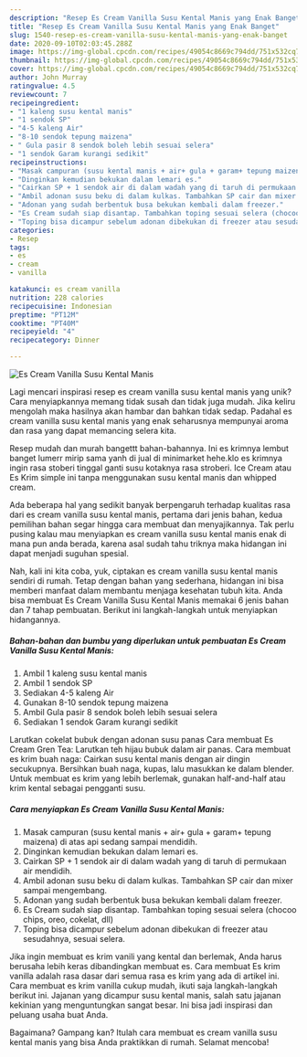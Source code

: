```yaml
---
description: "Resep Es Cream Vanilla Susu Kental Manis yang Enak Banget"
title: "Resep Es Cream Vanilla Susu Kental Manis yang Enak Banget"
slug: 1540-resep-es-cream-vanilla-susu-kental-manis-yang-enak-banget
date: 2020-09-10T02:03:45.288Z
image: https://img-global.cpcdn.com/recipes/49054c8669c794dd/751x532cq70/es-cream-vanilla-susu-kental-manis-foto-resep-utama.jpg
thumbnail: https://img-global.cpcdn.com/recipes/49054c8669c794dd/751x532cq70/es-cream-vanilla-susu-kental-manis-foto-resep-utama.jpg
cover: https://img-global.cpcdn.com/recipes/49054c8669c794dd/751x532cq70/es-cream-vanilla-susu-kental-manis-foto-resep-utama.jpg
author: John Murray
ratingvalue: 4.5
reviewcount: 7
recipeingredient:
- "1 kaleng susu kental manis"
- "1 sendok SP"
- "4-5 kaleng Air"
- "8-10 sendok tepung maizena"
- " Gula pasir 8 sendok boleh lebih sesuai selera"
- "1 sendok Garam kurangi sedikit"
recipeinstructions:
- "Masak campuran (susu kental manis + air+ gula + garam+ tepung maizena) di atas api sedang sampai mendidih."
- "Dinginkan kemudian bekukan dalam lemari es."
- "Cairkan SP + 1 sendok air di dalam wadah yang di taruh di permukaan air mendidih."
- "Ambil adonan susu beku di dalam kulkas. Tambahkan SP cair dan mixer sampai mengembang."
- "Adonan yang sudah berbentuk busa bekukan kembali dalam freezer."
- "Es Cream sudah siap disantap. Tambahkan toping sesuai selera (chocoo chips, oreo, cokelat, dll)"
- "Toping bisa dicampur sebelum adonan dibekukan di freezer atau sesudahnya, sesuai selera."
categories:
- Resep
tags:
- es
- cream
- vanilla

katakunci: es cream vanilla 
nutrition: 228 calories
recipecuisine: Indonesian
preptime: "PT12M"
cooktime: "PT40M"
recipeyield: "4"
recipecategory: Dinner

---
```



![Es Cream Vanilla Susu Kental Manis](https://img-global.cpcdn.com/recipes/49054c8669c794dd/751x532cq70/es-cream-vanilla-susu-kental-manis-foto-resep-utama.jpg)

Lagi mencari inspirasi resep es cream vanilla susu kental manis yang unik? Cara menyiapkannya memang tidak susah dan tidak juga mudah. Jika keliru mengolah maka hasilnya akan hambar dan bahkan tidak sedap. Padahal es cream vanilla susu kental manis yang enak seharusnya mempunyai aroma dan rasa yang dapat memancing selera kita.

Resep mudah dan murah bangettt bahan-bahannya. Ini es krimnya lembut banget lumerr mirip sama yanh di jual di minimarket hehe.klo es krimnya ingin rasa stoberi tinggal ganti susu kotaknya rasa stroberi. Ice Cream atau Es Krim simple ini tanpa menggunakan susu kental manis dan whipped cream.

Ada beberapa hal yang sedikit banyak berpengaruh terhadap kualitas rasa dari es cream vanilla susu kental manis, pertama dari jenis bahan, kedua pemilihan bahan segar hingga cara membuat dan menyajikannya. Tak perlu pusing kalau mau menyiapkan es cream vanilla susu kental manis enak di mana pun anda berada, karena asal sudah tahu triknya maka hidangan ini dapat menjadi suguhan spesial.


Nah, kali ini kita coba, yuk, ciptakan es cream vanilla susu kental manis sendiri di rumah. Tetap dengan bahan yang sederhana, hidangan ini bisa memberi manfaat dalam membantu menjaga kesehatan tubuh kita. Anda bisa membuat Es Cream Vanilla Susu Kental Manis memakai 6 jenis bahan dan 7 tahap pembuatan. Berikut ini langkah-langkah untuk menyiapkan hidangannya.

<!--inarticleads1-->

##### Bahan-bahan dan bumbu yang diperlukan untuk pembuatan Es Cream Vanilla Susu Kental Manis:

1. Ambil 1 kaleng susu kental manis
1. Ambil 1 sendok SP
1. Sediakan 4-5 kaleng Air
1. Gunakan 8-10 sendok tepung maizena
1. Ambil  Gula pasir 8 sendok boleh lebih sesuai selera
1. Sediakan 1 sendok Garam kurangi sedikit


Larutkan cokelat bubuk dengan adonan susu panas Cara membuat Es Cream Gren Tea: Larutkan teh hijau bubuk dalam air panas. Cara membuat es krim buah naga: Cairkan susu kental manis dengan air dingin secukupnya. Bersihkan buah naga, kupas, lalu masukkan ke dalam blender. Untuk membuat es krim yang lebih berlemak, gunakan half-and-half atau krim kental sebagai pengganti susu. 

<!--inarticleads2-->

##### Cara menyiapkan Es Cream Vanilla Susu Kental Manis:

1. Masak campuran (susu kental manis + air+ gula + garam+ tepung maizena) di atas api sedang sampai mendidih.
1. Dinginkan kemudian bekukan dalam lemari es.
1. Cairkan SP + 1 sendok air di dalam wadah yang di taruh di permukaan air mendidih.
1. Ambil adonan susu beku di dalam kulkas. Tambahkan SP cair dan mixer sampai mengembang.
1. Adonan yang sudah berbentuk busa bekukan kembali dalam freezer.
1. Es Cream sudah siap disantap. Tambahkan toping sesuai selera (chocoo chips, oreo, cokelat, dll)
1. Toping bisa dicampur sebelum adonan dibekukan di freezer atau sesudahnya, sesuai selera.


Jika ingin membuat es krim vanili yang kental dan berlemak, Anda harus berusaha lebih keras dibandingkan membuat es. Cara membuat Es krim vanilla adalah rasa dasar dari semua rasa es krim yang ada di artikel ini. Cara membuat es krim vanilla cukup mudah, ikuti saja langkah-langkah berikut ini. Jajanan yang dicampur susu kental manis, salah satu jajanan kekinian yang menguntungkan sangat besar. Ini bisa jadi inspirasi dan peluang usaha buat Anda. 

Bagaimana? Gampang kan? Itulah cara membuat es cream vanilla susu kental manis yang bisa Anda praktikkan di rumah. Selamat mencoba!
